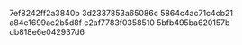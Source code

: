 7ef8242ff2a3840b
3d2337853a65086c
5864c4ac71c4cb21
a84e1699ac2b5d8f
e2af7783f0358510
5bfb495ba620157b
db818e6e042937d6
